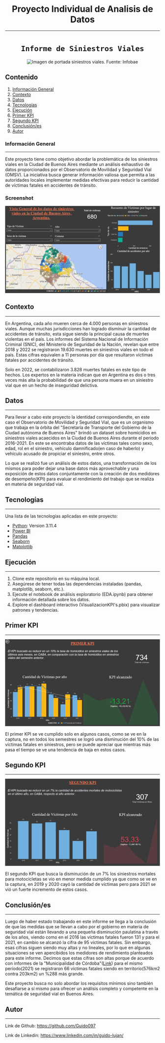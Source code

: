 <h1 align='center'>
 <b>Proyecto Individual de Analisis de Datos</b>
</h1>

***
# <h1 align="center">**`Informe de Siniestros Viales`**</h1> 

<p align="center">
  <img src="https://www.infobae.com/new-resizer/rFmz0ihvY-P7qckmvMuvx8hyhlk=/992x558/filters:format(webp):quality(85)/cloudfront-us-east-1.images.arcpublishing.com/infobae/BGRNAAETQ5GIZNMVE24ZOSFZFU.jpg" alt="Imagen de portada siniestros viales. Fuente: Infobae">
</p>

## Contenido
1. [Información General](#información-gral)
2. [Contexto](#contexto)
3. [Datos](#datos)
4. [Tecnologías](#tecnologías)
5. [Ejecución](#ejecución)
6. [Primer KPI](#kpi1)
7. [Segundo KPI](#kpi2)
8. [Conclusión/es](#conclusión)
9. [Autor](#autor)

### Información General
***
Este proyecto tiene como objetivo abordar la problemática de los siniestros viales en la Ciudad de Buenos Aires mediante un análisis exhaustivo de datos proporcionados por el Observatorio de Movilidad y Seguridad Vial (OMSV). La iniciativa busca generar información valiosa que permita a las autoridades locales implementar medidas efectivas para reducir la cantidad de víctimas fatales en accidentes de tránsito. 

### Screenshot
![Image text](https://github.com/Guido097/DA_ProyectoInd_2/blob/main/src/Screenshot.jpg?raw=true)

## Contexto
***
En Argentina, cada año mueren cerca de 4.000 personas en siniestros viales. Aunque muchas jurisdicciones han logrado disminuir la cantidad de accidentes de tránsito, esta sigue siendo la principal causa de muertes violentas en el país. Los informes del Sistema Nacional de Información Criminal (SNIC), del Ministerio de Seguridad de la Nación, revelan que entre 2018 y 2022 se registraron 19.630 muertes en siniestros viales en todo el país. Estas cifras equivalen a 11 personas por día que resultaron víctimas fatales por accidentes de tránsito.

Solo en 2022, se contabilizaron 3.828 muertes fatales en este tipo de hechos. Los expertos en la materia indican que en Argentina es dos o tres veces más alta la probabilidad de que una persona muera en un siniestro vial que en un hecho de inseguridad delictiva.

## Datos
***
Para llevar a cabo este proyecto la identidad correspondiendte, en este caso el Observatorio de Movilidad y Seguridad Vial, que es un organismo que trabaja en la órbita del "Secretaría de Transporte del Gobierno de la Ciudad autónoma de Buenos Aires" brindó un dataset sobre homicidios en siniestros viales acaecidos en la Ciudad de Buenos Aires durante el periodo 2016-2021. En este se encontraba datos de las víctimas tales como sexo, edad, rol en el siniestro, vehículo damnificado(en caso de haberlo) y vehículo acusado de propiciar el siniestro, entre otros.

Lo que se realizó fue un análisis de estos datos, una transformación de los mismos para poder dejar una base datos más aprovechable y una exposición de estos datos conjuntamente con la creación de dos medidores de desempeño(KPI) para evaluar el rendimiento del trabajo que se realiza en materia de seguridad vial.


## Tecnologías
***
Una lista de las tecnologías aplicadas en este proyecto:
* [Python](https://www.python.org/downloads/): Version 3.11.4
* [Power BI](https://apps.microsoft.com/detail/9NTXR16HNW1T?hl=es-ar&gl=AR)
* [Pandas](https://pandas.pydata.org/)
* [Seaborn](https://seaborn.pydata.org/)
* [Matplotlib](https://matplotlib.org/)

## Ejecución
***
1. Clone este repositorio en su máquina local.
2. Asegúrese de tener todas las dependencias instaladas (pandas, matplotlib, seaborn, etc.).
3. Ejecute el notebook de análisis exploratorio (EDA.ipynb) para obtener información detallada sobre los datos.
4. Explore el dashboard interactivo (VisualizacionKPI's.pbix) para visualizar patrones y tendencias.

## Primer KPI
***
![Image text](https://github.com/Guido097/DA_ProyectoInd_2/blob/main/src/kpi1.jpg?raw=true)

El primer KPI se ve cumplido solo en algunos casos, como se ve en la captura, no en todos los semestres se logró una disminución del 10% de las víctimas fatales en siniestros, pero se puede apreciar que mientras más pasa el tiempo se ve una tendencia de baja en estos casos.


## Segundo KPI
***
![Image text](https://github.com/Guido097/DA_ProyectoInd_2/blob/main/src/kpi2.jpg?raw=true)

El segundo KPI que busca la disminución de un 7% los siniestros mortales para motocicletas se vio en menor medida cumplido ya que como se ve en la captura, en 2019 y 2020 cayó la cantidad de víctimas pero para 2021 se vió un fuerte incremento de estos casos.


## Conclusión/es
***
Luego de haber estado trabajando en este informe se llega a la conclusión de que las medidas que se llevan a cabo por el gobierno en materia de seguridad vial están llevando a una pequeña disminución paulatina a través de los años, viendo como en el 2016 las víctimas fatales fueron 131 y para el 2021, en cambio se alcanzó la cifra de 95 víctimas fatales. Sin embargo, esas cifras siguen siendo muy altas y no lineales, por lo que en algunas situaciones se ven apercibidos los medidores de rendimiento planteados para este informe. Decimos que estas cifras son altas porque de acuerdo con informes de la "Municipalidad de Córdoba"([Link](https://drive.google.com/file/d/1TlbDwwNGV_s7Ddw8BcQsEvr9NlmsCatN/view)) para el mismo período(2021) se registraron 66 víctimas fatales siendo en territorio(576km2 contra 203km2) un %288 más grande.

Este proyecto busca no solo abordar los requisitos mínimos sino también desafiarse a sí mismo para ofrecer un análisis completo y competente en la temática de seguridad vial en Buenos Aires.

## Autor
***
Link de Github: https://github.com/Guido097

Link de Linkedin: https://www.linkedin.com/in/guido-lujan/
